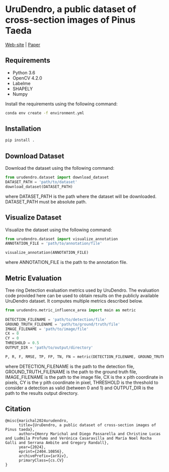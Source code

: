 # UruDendro, a public dataset of cross-section images of Pinus Taeda 
[Web-site](https://iie.fing.edu.uy/proyectos/madera/) | [Paper](https://arxiv.org/abs/2404.10856)

## Requirements
- Python 3.6
- OpenCV 4.2.0
- Labelme
- SHAPELY
- Numpy 

Install the requirements using the following command:
```bash
conda env create -f environment.yml 
```

## Installation
```bash
pip install .
```

## Download Dataset
Download the dataset using the following command:
```python 
from urudendro.dataset import download_dataset
DATASET_PATH = 'path/to/dataset'
download_dataset(DATASET_PATH)
```
where DATASET_PATH is the path where the dataset will be downloaded. DATASET_PATH must be absolute path.

## Visualize Dataset
Visualize the dataset using the following command:
```python
from urudendro.dataset import visualize_annotation
ANNOTATION_FILE = 'path/to/annotation/file'

visualize_annotation(ANNOTATION_FILE)
```
where ANNOTATION_FILE is the path to the annotation file.

## Metric Evaluation
Tree ring Detection evaluation metrics used by UruDendro. The evaluation code provided here can be used to obtain results on the publicly available UruDendro dataset. It computes multiple metrics described below.
```python 
from urudendro.metric_influence_area import main as metric
    
DETECTION_FILENAME = 'path/to/detection/file'
GROUND_TRUTH_FILENAME = 'path/to/ground/truth/file'
IMAGE_FILENAME = 'path/to/image/file'
CX = 0
CY = 0
THRESHOLD = 0.5
OUTPUT_DIR = 'path/to/output/directory'

P, R, F, RMSE, TP, FP, TN, FN = metric(DETECTION_FILENAME, GROUND_TRUTH_FILENAME, IMAGE_FILENAME, CX, CY, THRESHOLD, OUTPUT_DIR)

```
where DETECTION_FILENAME is the path to the detection file, GROUND_TRUTH_FILENAME is the path to the ground truth file,
IMAGE_FILENAME is the path to the image file, CX is the x pith coordinate in pixels, CY is the y pith coordinate in pixel, 
THRESHOLD is the threshold to consider a detection as valid (between 0 and 1) and OUTPUT_DIR is the path to the 
results output directory.


## Citation
```
@misc{marichal2024urudendro,
      title={UruDendro, a public dataset of cross-section images of Pinus taeda}, 
      author={Henry Marichal and Diego Passarella and Christine Lucas and Ludmila Profumo and Verónica Casaravilla and María Noel Rocha Galli and Serrana Ambite and Gregory Randall},
      year={2024},
      eprint={2404.10856},
      archivePrefix={arXiv},
      primaryClass={cs.CV}
}
```
